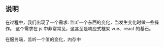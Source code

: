 ## 说明

在过程中，我们出现了一个需求: 监听一个东西的变化，当发生变化时做一些操作。
这个需求在 js 中非常常见，这甚至是响应式框架 vue、react 的基石。

在服务端，监听一个值的变化，内存中